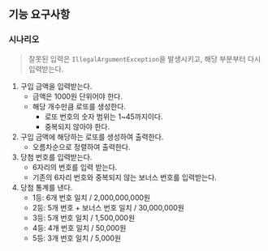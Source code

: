 ## 기능 요구사항
### 시나리오
> 잘못된 입력은 `IllegalArgumentException`을 발생시키고, 해당 부분부터 다시 입력받는다.
1. 구입 금액을 입력받는다.
   - 금액은 1000원 단위어야 한다.
   - 해당 개수만큼 로또를 생성한다.
     - 로또 번호의 숫자 범위는 1~45까지이다.
     - 중복되지 않아야 한다.
2. 구입 금액에 해당하는 로또를 생성하여 출력한다.
   - 오름차순으로 정렬하여 출력한다.
3. 당첨 번호를 입력받는다.
   - 6자리의 번호를 입력 받는다.
   - 기존의 6자리 번호와 중복되지 않는 보너스 번호를 입력받는다.
4. 당첨 통계를 낸다.
   - 1등: 6개 번호 일치 / 2,000,000,000원
   - 2등: 5개 번호 + 보너스 번호 일치 / 30,000,000원
   - 3등: 5개 번호 일치 / 1,500,000원
   - 4등: 4개 번호 일치 / 50,000원
   - 5등: 3개 번호 일치 / 5,000원